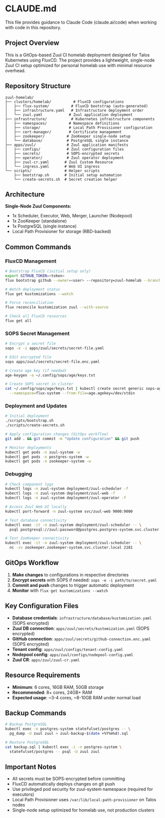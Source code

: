 # CLAUDE.md

This file provides guidance to Claude Code (claude.ai/code) when working with code in this repository.

## Project Overview

This is a GitOps-based Zuul CI homelab deployment designed for Talos Kubernetes using FluxCD. The project provides a lightweight, single-node Zuul CI setup optimized for personal homelab use with minimal resource overhead.

## Repository Structure

```
zuul-homelab/
├── clusters/homelab/          # FluxCD configurations
│   ├── flux-system/          # FluxCD bootstrap (auto-generated)
│   ├── infrastructure.yaml   # Infrastructure deployment order
│   └── zuul.yaml            # Zuul application deployment
├── infrastructure/           # Kubernetes infrastructure components
│   ├── namespaces/          # Namespace definitions
│   ├── storage/             # Local Path Provisioner configuration
│   ├── cert-manager/        # Certificate management
│   ├── zookeeper/          # ZooKeeper single-node setup
│   └── database/           # PostgreSQL single instance
├── apps/zuul/              # Zuul application manifests
│   ├── configs/            # Zuul configuration files
│   ├── secrets/            # SOPS-encrypted secrets
│   ├── operator/           # Zuul operator deployment
│   ├── zuul-cr.yaml       # Zuul Custom Resource
│   └── ingress.yaml       # Web UI ingress
└── scripts/               # Helper scripts
    ├── bootstrap.sh       # Initial setup automation
    └── create-secrets.sh  # Secret creation helper
```

## Architecture

**Single-Node Zuul Components:**
- 1x Scheduler, Executor, Web, Merger, Launcher (Nodepool)
- 1x ZooKeeper (standalone)
- 1x PostgreSQL (single instance)
- Local Path Provisioner for storage (RBD-backed)

## Common Commands

### FluxCD Management
```bash
# Bootstrap FluxCD (initial setup only)
export GITHUB_TOKEN=<token>
flux bootstrap github --owner=<user> --repository=zuul-homelab --branch=main --path=clusters/homelab --personal

# Watch deployment status
flux get kustomizations --watch

# Force reconciliation
flux reconcile kustomization zuul --with-source

# Check all FluxCD resources
flux get all
```

### SOPS Secret Management
```bash
# Encrypt a secret file
sops -e -i apps/zuul/secrets/secret-file.yaml

# Edit encrypted file
sops apps/zuul/secrets/secret-file.enc.yaml

# Create age key (if needed)
age-keygen -o ~/.config/sops/age/keys.txt

# Create SOPS secret in cluster
cat ~/.config/sops/age/keys.txt | kubectl create secret generic sops-age \
  --namespace=flux-system --from-file=age.agekey=/dev/stdin
```

### Deployment and Updates
```bash
# Initial deployment
./scripts/bootstrap.sh
./scripts/create-secrets.sh

# Apply configuration changes (GitOps workflow)
git add . && git commit -m "Update configuration" && git push

# Monitor deployments
kubectl get pods -n zuul-system -w
kubectl get pods -n postgres-system -w
kubectl get pods -n zookeeper-system -w
```

### Debugging
```bash
# Check component logs
kubectl logs -n zuul-system deployment/zuul-scheduler -f
kubectl logs -n zuul-system deployment/zuul-web -f
kubectl logs -n zuul-system deployment/zuul-operator -f

# Access Zuul Web UI locally
kubectl port-forward -n zuul-system svc/zuul-web 9000:9000

# Test database connectivity
kubectl exec -it -n zuul-system deployment/zuul-scheduler -- \
  psql postgresql://zuul:password@postgres.postgres-system.svc.cluster.local:5432/zuul

# Test ZooKeeper connectivity
kubectl exec -it -n zuul-system deployment/zuul-scheduler -- \
  nc -zv zookeeper.zookeeper-system.svc.cluster.local 2181
```

## GitOps Workflow

1. **Make changes** to configurations in respective directories
2. **Encrypt secrets** with SOPS if needed: `sops -e -i path/to/secret.yaml`
3. **Commit and push** changes to trigger automatic deployment
4. **Monitor** with `flux get kustomizations --watch`

## Key Configuration Files

- **Database credentials**: `infrastructure/database/kustomization.yaml` (SOPS encrypted)
- **Zuul DB connection**: `apps/zuul/secrets/kustomization.yaml` (SOPS encrypted)
- **GitHub connection**: `apps/zuul/secrets/github-connection.enc.yaml` (SOPS encrypted)
- **Tenant config**: `apps/zuul/configs/tenant-config.yaml`
- **Nodepool config**: `apps/zuul/configs/nodepool-config.yaml`
- **Zuul CR**: `apps/zuul/zuul-cr.yaml`

## Resource Requirements

- **Minimum**: 6 cores, 16GB RAM, 50GB storage
- **Recommended**: 8+ cores, 24GB+ RAM
- **Expected usage**: ~3-4 cores, ~8-10GB RAM under normal load

## Backup Commands

```bash
# Backup PostgreSQL
kubectl exec -n postgres-system statefulset/postgres -- \
  pg_dump -U zuul zuul > zuul-backup-$(date +%Y%m%d).sql

# Restore PostgreSQL
cat backup.sql | kubectl exec -i -n postgres-system \
  statefulset/postgres -- psql -U zuul zuul
```

## Important Notes

- All secrets must be SOPS-encrypted before committing
- FluxCD automatically deploys changes on git push
- Use privileged pod security for zuul-system namespace (required for executors)
- Local Path Provisioner uses `/var/lib/local-path-provisioner` on Talos nodes
- Single-node setup optimized for homelab use, not production clusters